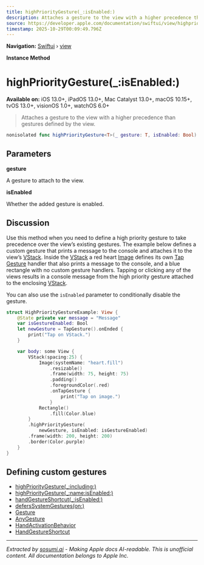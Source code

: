 ```yaml
---
title: highPriorityGesture(_:isEnabled:)
description: Attaches a gesture to the view with a higher precedence than gestures defined by the view.
source: https://developer.apple.com/documentation/swiftui/view/highprioritygesture(_:isenabled:)
timestamp: 2025-10-29T00:09:49.796Z
---
```


**Navigation:** [Swiftui](/documentation/swiftui) › [view](/documentation/swiftui/view)

**Instance Method**

# highPriorityGesture(_:isEnabled:)

**Available on:** iOS 13.0+, iPadOS 13.0+, Mac Catalyst 13.0+, macOS 10.15+, tvOS 13.0+, visionOS 1.0+, watchOS 6.0+

> Attaches a gesture to the view with a higher precedence than gestures defined by the view.

```swift
nonisolated func highPriorityGesture<T>(_ gesture: T, isEnabled: Bool) -> some View where T : Gesture
```

## Parameters

**gesture**

A gesture to attach to the view.



**isEnabled**

Whether the added gesture is enabled.



## Discussion

Use this method when you need to define a high priority gesture to take precedence over the view’s existing gestures. The example below defines a custom gesture that prints a message to the console and attaches it to the view’s [VStack](/documentation/swiftui/vstack). Inside the [VStack](/documentation/swiftui/vstack) a red heart [Image](/documentation/swiftui/image) defines its own [Tap Gesture](/documentation/swiftui/tapgesture) handler that also prints a message to the console, and a blue rectangle with no custom gesture handlers. Tapping or clicking any of the views results in a console message from the high priority gesture attached to the enclosing [VStack](/documentation/swiftui/vstack).

You can also use the `isEnabled` parameter to conditionally disable the gesture.

```swift
struct HighPriorityGestureExample: View {
    @State private var message = "Message"
    var isGestureEnabled: Bool
    let newGesture = TapGesture().onEnded {
        print("Tap on VStack.")
    }

    var body: some View {
        VStack(spacing:25) {
            Image(systemName: "heart.fill")
                .resizable()
                .frame(width: 75, height: 75)
                .padding()
                .foregroundColor(.red)
                .onTapGesture {
                    print("Tap on image.")
                }
            Rectangle()
                .fill(Color.blue)
        }
        .highPriorityGesture(
            newGesture, isEnabled: isGestureEnabled)
        .frame(width: 200, height: 200)
        .border(Color.purple)
    }
}
```

## Defining custom gestures

- [highPriorityGesture(_:including:)](/documentation/swiftui/view/highprioritygesture(_:including:))
- [highPriorityGesture(_:name:isEnabled:)](/documentation/swiftui/view/highprioritygesture(_:name:isenabled:))
- [handGestureShortcut(_:isEnabled:)](/documentation/swiftui/view/handgestureshortcut(_:isenabled:))
- [defersSystemGestures(on:)](/documentation/swiftui/view/deferssystemgestures(on:))
- [Gesture](/documentation/swiftui/gesture)
- [AnyGesture](/documentation/swiftui/anygesture)
- [HandActivationBehavior](/documentation/swiftui/handactivationbehavior)
- [HandGestureShortcut](/documentation/swiftui/handgestureshortcut)

---

*Extracted by [sosumi.ai](https://sosumi.ai) - Making Apple docs AI-readable.*
*This is unofficial content. All documentation belongs to Apple Inc.*
